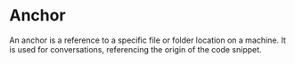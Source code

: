 # Anchor


An anchor is a reference to a specific file or folder location on a machine. It is used for conversations, referencing the origin of the code snippet.
